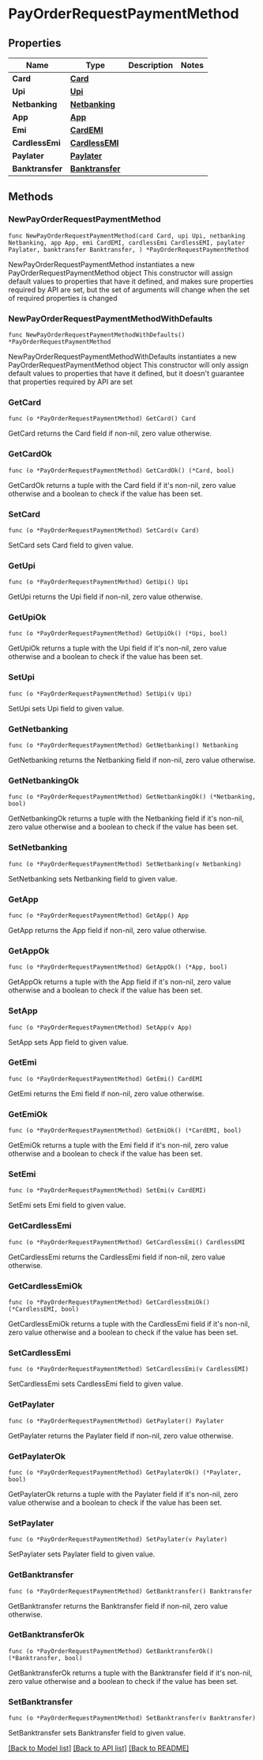 # PayOrderRequestPaymentMethod

## Properties

Name | Type | Description | Notes
------------ | ------------- | ------------- | -------------
**Card** | [**Card**](Card.md) |  | 
**Upi** | [**Upi**](Upi.md) |  | 
**Netbanking** | [**Netbanking**](Netbanking.md) |  | 
**App** | [**App**](App.md) |  | 
**Emi** | [**CardEMI**](CardEMI.md) |  | 
**CardlessEmi** | [**CardlessEMI**](CardlessEMI.md) |  | 
**Paylater** | [**Paylater**](Paylater.md) |  | 
**Banktransfer** | [**Banktransfer**](Banktransfer.md) |  | 

## Methods

### NewPayOrderRequestPaymentMethod

`func NewPayOrderRequestPaymentMethod(card Card, upi Upi, netbanking Netbanking, app App, emi CardEMI, cardlessEmi CardlessEMI, paylater Paylater, banktransfer Banktransfer, ) *PayOrderRequestPaymentMethod`

NewPayOrderRequestPaymentMethod instantiates a new PayOrderRequestPaymentMethod object
This constructor will assign default values to properties that have it defined,
and makes sure properties required by API are set, but the set of arguments
will change when the set of required properties is changed

### NewPayOrderRequestPaymentMethodWithDefaults

`func NewPayOrderRequestPaymentMethodWithDefaults() *PayOrderRequestPaymentMethod`

NewPayOrderRequestPaymentMethodWithDefaults instantiates a new PayOrderRequestPaymentMethod object
This constructor will only assign default values to properties that have it defined,
but it doesn't guarantee that properties required by API are set

### GetCard

`func (o *PayOrderRequestPaymentMethod) GetCard() Card`

GetCard returns the Card field if non-nil, zero value otherwise.

### GetCardOk

`func (o *PayOrderRequestPaymentMethod) GetCardOk() (*Card, bool)`

GetCardOk returns a tuple with the Card field if it's non-nil, zero value otherwise
and a boolean to check if the value has been set.

### SetCard

`func (o *PayOrderRequestPaymentMethod) SetCard(v Card)`

SetCard sets Card field to given value.


### GetUpi

`func (o *PayOrderRequestPaymentMethod) GetUpi() Upi`

GetUpi returns the Upi field if non-nil, zero value otherwise.

### GetUpiOk

`func (o *PayOrderRequestPaymentMethod) GetUpiOk() (*Upi, bool)`

GetUpiOk returns a tuple with the Upi field if it's non-nil, zero value otherwise
and a boolean to check if the value has been set.

### SetUpi

`func (o *PayOrderRequestPaymentMethod) SetUpi(v Upi)`

SetUpi sets Upi field to given value.


### GetNetbanking

`func (o *PayOrderRequestPaymentMethod) GetNetbanking() Netbanking`

GetNetbanking returns the Netbanking field if non-nil, zero value otherwise.

### GetNetbankingOk

`func (o *PayOrderRequestPaymentMethod) GetNetbankingOk() (*Netbanking, bool)`

GetNetbankingOk returns a tuple with the Netbanking field if it's non-nil, zero value otherwise
and a boolean to check if the value has been set.

### SetNetbanking

`func (o *PayOrderRequestPaymentMethod) SetNetbanking(v Netbanking)`

SetNetbanking sets Netbanking field to given value.


### GetApp

`func (o *PayOrderRequestPaymentMethod) GetApp() App`

GetApp returns the App field if non-nil, zero value otherwise.

### GetAppOk

`func (o *PayOrderRequestPaymentMethod) GetAppOk() (*App, bool)`

GetAppOk returns a tuple with the App field if it's non-nil, zero value otherwise
and a boolean to check if the value has been set.

### SetApp

`func (o *PayOrderRequestPaymentMethod) SetApp(v App)`

SetApp sets App field to given value.


### GetEmi

`func (o *PayOrderRequestPaymentMethod) GetEmi() CardEMI`

GetEmi returns the Emi field if non-nil, zero value otherwise.

### GetEmiOk

`func (o *PayOrderRequestPaymentMethod) GetEmiOk() (*CardEMI, bool)`

GetEmiOk returns a tuple with the Emi field if it's non-nil, zero value otherwise
and a boolean to check if the value has been set.

### SetEmi

`func (o *PayOrderRequestPaymentMethod) SetEmi(v CardEMI)`

SetEmi sets Emi field to given value.


### GetCardlessEmi

`func (o *PayOrderRequestPaymentMethod) GetCardlessEmi() CardlessEMI`

GetCardlessEmi returns the CardlessEmi field if non-nil, zero value otherwise.

### GetCardlessEmiOk

`func (o *PayOrderRequestPaymentMethod) GetCardlessEmiOk() (*CardlessEMI, bool)`

GetCardlessEmiOk returns a tuple with the CardlessEmi field if it's non-nil, zero value otherwise
and a boolean to check if the value has been set.

### SetCardlessEmi

`func (o *PayOrderRequestPaymentMethod) SetCardlessEmi(v CardlessEMI)`

SetCardlessEmi sets CardlessEmi field to given value.


### GetPaylater

`func (o *PayOrderRequestPaymentMethod) GetPaylater() Paylater`

GetPaylater returns the Paylater field if non-nil, zero value otherwise.

### GetPaylaterOk

`func (o *PayOrderRequestPaymentMethod) GetPaylaterOk() (*Paylater, bool)`

GetPaylaterOk returns a tuple with the Paylater field if it's non-nil, zero value otherwise
and a boolean to check if the value has been set.

### SetPaylater

`func (o *PayOrderRequestPaymentMethod) SetPaylater(v Paylater)`

SetPaylater sets Paylater field to given value.


### GetBanktransfer

`func (o *PayOrderRequestPaymentMethod) GetBanktransfer() Banktransfer`

GetBanktransfer returns the Banktransfer field if non-nil, zero value otherwise.

### GetBanktransferOk

`func (o *PayOrderRequestPaymentMethod) GetBanktransferOk() (*Banktransfer, bool)`

GetBanktransferOk returns a tuple with the Banktransfer field if it's non-nil, zero value otherwise
and a boolean to check if the value has been set.

### SetBanktransfer

`func (o *PayOrderRequestPaymentMethod) SetBanktransfer(v Banktransfer)`

SetBanktransfer sets Banktransfer field to given value.



[[Back to Model list]](../README.md#documentation-for-models) [[Back to API list]](../README.md#documentation-for-api-endpoints) [[Back to README]](../README.md)


